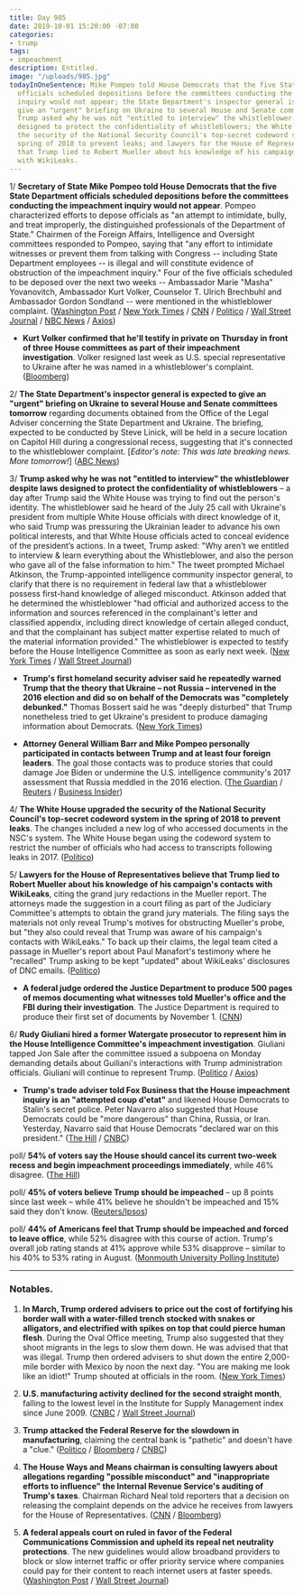 ```yaml
---
title: Day 985
date: 2019-10-01 15:20:00 -07:00
categories:
- trump
tags:
- impeachment
description: Entitled.
image: "/uploads/985.jpg"
todayInOneSentence: Mike Pompeo told House Democrats that the five State Department
  officials scheduled depositions before the committees conducting the impeachment
  inquiry would not appear; the State Department's inspector general is expected to
  give an "urgent" briefing on Ukraine to several House and Senate committees tomorrow;
  Trump asked why he was not "entitled to interview" the whistleblower despite laws
  designed to protect the confidentiality of whistleblowers; the White House upgraded
  the security of the National Security Council's top-secret codeword system in the
  spring of 2018 to prevent leaks; and lawyers for the House of Representatives believe
  that Trump lied to Robert Mueller about his knowledge of his campaign's contacts
  with WikiLeaks.
---
```


1/ **Secretary of State Mike Pompeo told House Democrats that the five State Department officials scheduled depositions before the committees conducting the impeachment inquiry would not appear**. Pompeo characterized efforts to depose officials as "an attempt to intimidate, bully, and treat improperly, the distinguished professionals of the Department of State." Chairmen of the Foreign Affairs, Intelligence and Oversight committees responded to Pompeo, saying that "any effort to intimidate witnesses or prevent them from talking with Congress -- including State Department employees -- is illegal and will constitute evidence of obstruction of the impeachment inquiry." Four of the five officials scheduled to be deposed over the next two weeks -- Ambassador Marie "Masha" Yovanovitch, Ambassador Kurt Volker, Counselor T. Ulrich Brechbuhl and Ambassador Gordon Sondland -- were mentioned in the whistleblower complaint. ([Washington Post](https://www.washingtonpost.com/national-security/pompeo-says-state-dept-officials-wont-show-up-for-scheduled-impeachment-depositions-this-week/2019/10/01/b350f8a2-e459-11e9-a331-2df12d56a80b_story.html) / [New York Times](https://www.nytimes.com/2019/10/01/us/politics/trump-impeachment-pompeo.html) / [CNN](https://www.cnn.com/2019/10/01/politics/pompeo-accuses-democrats-intimidation/index.html) / [Politico](https://www.politico.com/news/2019/10/01/mike-pompeo-impeachment-probe-014708) / [Wall Street Journal](https://www.wsj.com/articles/pompeo-vows-to-block-efforts-to-bully-state-department-officials-to-testify-about-ukraine-11569940841) / [NBC News](https://www.nbcnews.com/politics/trump-impeachment-inquiry/pompeo-accuses-house-democrats-trying-bully-officials-testifying-impeachment-inquiry-n1060776) / [Axios](https://www.axios.com/mike-pompeo-ukraine-investigation-house-depositions-43ddb939-4891-4bbe-a574-8eb79c2e8d94.html))

* **Kurt Volker confirmed that he'll testify in private on Thursday in front of three House committees as part of their impeachment investigation**. Volker resigned last week as U.S. special representative to Ukraine after he was named in a whistleblower's complaint. ([Bloomberg](https://www.bloomberg.com/news/articles/2019-10-01/pompeo-rejects-panel-s-deposition-request-impeachment-update-k17zomnt))

2/ **The State Department's inspector general is expected to give an "urgent" briefing on Ukraine to several House and Senate committees tomorrow** regarding documents obtained from the Office of the Legal Adviser concerning the State Department and Ukraine. The briefing, expected to be conducted by Steve Linick, will be held in a secure location on Capitol Hill during a congressional recess, suggesting that it's connected to the whistleblower complaint. \[*Editor's note: This was late breaking news. More tomorrow!*\] ([ABC News](https://abcnews.go.com/Politics/state-dept-inspector-general-expected-urgent-ukraine-briefing/story?id=65991911))

3/ **Trump asked why he was not "entitled to interview" the whistleblower despite laws designed to protect the confidentiality of whistleblowers** – a day after Trump said the White House was trying to find out the person's identity. The whistleblower said he heard of the July 25 call with Ukraine's president from multiple White House officials with direct knowledge of it, who said Trump was pressuring the Ukrainian leader to advance his own political interests, and that White House officials acted to conceal evidence of the president’s actions. In a tweet, Trump asked: "Why aren't we entitled to interview & learn everything about the Whistleblower, and also the person who gave all of the false information to him." The tweet prompted Michael Atkinson, the Trump-appointed intelligence community inspector general, to clarify that there is no requirement in federal law that a whistleblower possess first-hand knowledge of alleged misconduct. Atkinson added that he determined the whistleblower "had official and authorized access to the information and sources referenced in the complainant's letter and classified appendix, including direct knowledge of certain alleged conduct, and that the complainant has subject matter expertise related to much of the material information provided." The whistleblower is expected to testify before the House Intelligence Committee as soon as early next week. ([New York Times](https://www.nytimes.com/2019/10/01/us/politics/trump-whistleblower.html) / [Wall Street Journal](https://www.wsj.com/articles/trump-again-attacks-whistleblower-as-lawmakers-defend-his-confidentiality-11569947053))

* **Trump's first homeland security adviser said he repeatedly warned Trump that the theory that Ukraine – not Russia – intervened in the 2016 election and did so on behalf of the Democrats was "completely debunked."** Thomas Bossert said he was "deeply disturbed" that Trump nonetheless tried to get Ukraine's president to produce damaging information about Democrats. ([New York Times](https://www.nytimes.com/2019/09/29/us/politics/tom-bossert-trump-ukraine.html))

* **Attorney General William Barr and Mike Pompeo personally participated in contacts between Trump and at least four foreign leaders**. The goal those contacts was to produce stories that could damage Joe Biden or undermine the U.S. intelligence community's 2017 assessment that Russia meddled in the 2016 election. ([The Guardian](https://www.theguardian.com/us-news/2019/sep/30/barr-pompeo-trump-ukraine-australia-2020) / [Reuters](https://www.reuters.com/article/us-usa-trump-whistleblower-barr-idUSKBN1WF2A6) / [Business Insider](https://www.businessinsider.com/intel-veterans-react-barr-requests-foreign-officials-russia-probe-origins-2019-9))

4/ **The White House upgraded the security of the National Security Council's top-secret codeword system in the spring of 2018 to prevent leaks**. The changes included a new log of who accessed documents in the NSC's system. The White House began using the codeword system to restrict the number of officials who had access to transcripts following leaks in 2017. ([Politico](https://www.politico.com/news/2019/10/01/white-house-trump-leaks-code-015194))

5/ **Lawyers for the House of Representatives believe that Trump lied to Robert Mueller about his knowledge of his campaign's contacts with WikiLeaks**, citing the grand jury redactions in the Mueller report. The attorneys made the suggestion in a court filing as part of the Judiciary Committee's attempts to obtain the grand jury materials. The filing says the materials not only reveal Trump's motives for obstructing Mueller's probe, but "they also could reveal that Trump was aware of his campaign's contacts with WikiLeaks." To back up their claims, the legal team cited a passage in Mueller's report about Paul Manafort's testimony where he "recalled" Trump asking to be kept "updated" about WikiLeaks' disclosures of DNC emails. ([Politico](https://www.politico.com/story/2019/09/30/trump-mueller-house-democrats-lie-1520156))

* **A federal judge ordered the Justice Department to produce 500 pages of memos documenting what witnesses told Mueller's office and the FBI during their investigation**. The Justice Department is required to produce their first set of documents by November 1. ([CNN](https://www.cnn.com/2019/10/01/politics/mueller-fbi-witnesses/))

6/ **Rudy Giuliani hired a former Watergate prosecutor to represent him in the House Intelligence Committee's impeachment investigation**. Giuliani tapped Jon Sale after the committee issued a subpoena on Monday demanding details about Guiliani's interactions with Trump administration officials. Giuliani will continue to represent Trump. ([Politico](https://www.politico.com/news/2019/10/01/rudy-giuliani-hires-attorney-trump-impeachment-probe-015172) / [Axios](https://www.axios.com/rudy-giuliani-lawyer-ukraine-investigation-7b8fd109-d9da-45c4-a689-bfd9b1a50f2c.html))

* **Trump's trade adviser told Fox Business that the House impeachment inquiry is an "attempted coup d'etat"** and likened House Democrats to Stalin's secret police. Peter Navarro also suggested that House Democrats could be "more dangerous" than China, Russia, or Iran. Yesterday, Navarro said that House Democrats "declared war on this president." ([The Hill](https://thehill.com/homenews/administration/463875-white-house-adviser-trump-impeachment-push-could-be-more-dangerous) / [CNBC](https://www.cnbc.com/2019/09/30/peter-navarro-says-congress-has-declared-war-on-president-trump.html))

poll/ **54% of voters say the House should cancel its current two-week recess and begin impeachment proceedings immediately**, while 46% disagree. ([The Hill](https://thehill.com/hilltv/rising/463676-poll-54-percent-say-democrats-should-cancel-recess-start-impeachment))

poll/ **45% of voters believe Trump should be impeached** – up 8 points since last week – while 41% believe he shouldn't be impeached and 15% said they don't know. ([Reuters/Ipsos](https://www.reuters.com/article/us-usa-trump-whistleblower-poll-idUSKBN1WF27P))

poll/ **44% of Americans feel that Trump should be impeached and forced to leave office**, while 52% disagree with this course of action. Trump's overall job rating stands at 41% approve while 53% disapprove – similar to his 40% to 53% rating in August. ([Monmouth University Polling Institute](https://www.monmouth.edu/polling-institute/reports/monmouthpoll_us_100119/))

---

### Notables.

1. **In March, Trump ordered advisers to price out the cost of fortifying his border wall with a water-filled trench stocked with snakes or alligators, and electrified with spikes on top that could pierce human flesh**. During the Oval Office meeting, Trump also suggested that they shoot migrants in the legs to slow them down. He was advised that that was illegal. Trump then ordered advisers to shut down the entire 2,000-mile border with Mexico by noon the next day. "You are making me look like an idiot!" Trump shouted at officials in the room. ([New York Times](https://www.nytimes.com/2019/10/01/us/politics/trump-border-wars.html))

2. **U.S. manufacturing activity declined for the second straight month**, falling to the lowest level in the Institute for Supply Management index since June 2009. ([CNBC](https://www.cnbc.com/2019/10/01/us-manufacturing-economy-contracts-to-worst-level-in-a-decade.html) / [Wall Street Journal](https://www.wsj.com/articles/global-trade-set-for-weakest-year-since-crisis-11569924455))

3. **Trump attacked the Federal Reserve for the slowdown in manufacturing**, claiming the central bank is "pathetic" and doesn't have a "clue." ([Politico](https://www.politico.com/news/2019/10/01/trump-trade-war-federal-reserve-014846) / [Bloomberg](https://www.bloomberg.com/news/articles/2019-10-01/trump-assails-fed-after-manufacturing-data-takes-a-nose-dive) / [CNBC](https://www.cnbc.com/2019/10/01/trump-targets-pathetic-fed-after-worst-manufacturing-reading-in-a-decade.html))

4. **The House Ways and Means chairman is consulting lawyers about allegations regarding "possible misconduct" and "inappropriate efforts to influence" the Internal Revenue Service's auditing of Trump's taxes**. Chairman Richard Neal told reporters that a decision on releasing the complaint depends on the advice he receives from lawyers for the House of Representatives. ([CNN](https://www.cnn.com/2019/10/01/politics/irs-letter-richard-neal-mnuchin/index.html) / [Bloomberg](https://www.bloomberg.com/news/articles/2019-09-27/democrat-weighs-releasing-complaint-about-irs-trump-tax-audit))

5. **A federal appeals court on ruled in favor of the Federal Communications Commission and upheld its repeal net neutrality protections**. The new guidelines would allow broadband providers to block or slow internet traffic or offer priority service where companies could pay for their content to reach internet users at faster speeds. ([Washington Post](https://www.washingtonpost.com/technology/2019/10/01/appeals-court-upholds-trump-administrations-cancelling-net-neutrality-rules/) / [Wall Street Journal](https://www.wsj.com/articles/fcc-rollback-of-net-neutrality-rules-is-partly-upheld-by-appeals-court-11569942446))
